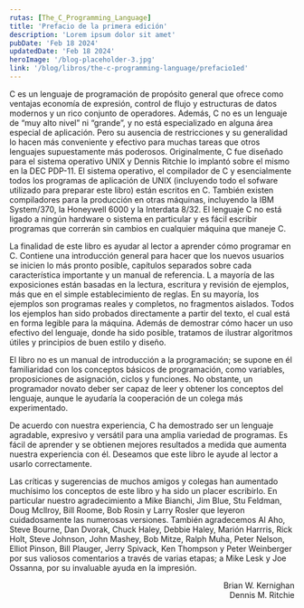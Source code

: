 ```yaml
---
rutas: [The_C_Programming_Language]
title: 'Prefacio de la primera edición'
description: 'Lorem ipsum dolor sit amet'
pubDate: 'Feb 18 2024'
updatedDate: 'Feb 18 2024'
heroImage: '/blog-placeholder-3.jpg'
link: '/blog/libros/the-c-programming-language/prefacio1ed'
---
```


C es un lenguaje de programación de propósito general que ofrece como ventajas economía de expresión, control de flujo y estructuras de datos modernos y un rico conjunto de operadores. Además, C no es un lenguaje de “muy alto nivel” ni “grande”, y no está especializado en alguna área especial de aplicación. Pero su ausencia de restricciones y su generalidad lo hacen más conveniente y efectivo para muchas tareas que otros lenguajes supuestamente más poderosos. Originalmente, C fue diseñado para el sistema operativo UNIX y Dennis Ritchie lo implantó sobre el mismo en la DEC PDP-11. El sistema operativo, el compilador de C y esencialmente todos los programas de aplicación de UNIX (incluyendo todo el sofware utilizado para preparar este libro) están escritos en C. También existen compiladores para la producción en otras máquinas, incluyendo la IBM System/370, la Honeywell 6000 y la Interdata 8/32. El lenguaje C no está ligado a ningún hardware o sistema en particular y es fácil escribir programas que correrán sin cambios en cualquier máquina que maneje C.

La finalidad de este libro es ayudar al lector a aprender cómo programar en C. Contiene una introducción general para hacer que los nuevos usuarios se inicien lo más pronto posible, capítulos separados sobre cada característica importante y un manual de referencia. L a mayoría de las exposiciones están basadas en la lectura, escritura y revisión de ejemplos, más que en el simple establecimiento de reglas. En su mayoría, los ejemplos son programas reales y completos, no fragmentos aislados. Todos los ejemplos han sido probados directamente a partir del texto, el cual está en forma legible para la máquina. Además de demostrar cómo hacer un uso efectivo del lenguaje, donde ha sido posible, tratamos de ilustrar algoritmos útiles y principios de buen estilo y diseño.

El libro no es un manual de introducción a la programación; se supone en él familiaridad con los conceptos básicos de programación, como variables, proposiciones de asignación, ciclos y funciones. No obstante, un programador novato deber ser capaz de leer y obtener los conceptos del lenguaje, aunque le ayudaría la cooperación de un colega más experimentado.

De acuerdo con nuestra experiencia, C ha demostrado ser un lenguaje agradable, expresivo y versátil para una amplia variedad de programas. Es fácil de aprender y se obtienen mejores resultados a medida que aumenta nuestra experiencia con él. Deseamos que este libro le ayude al lector a usarlo correctamente.

Las críticas y sugerencias de muchos amigos y colegas han aumentado muchísimo los conceptos de este libro y ha sido un placer escribirlo. En particular nuestro agradecimiento a Mike Bianchi, Jim Blue, Stu Feldman, Doug Mcllroy, Bill Roome, Bob Rosin y Larry Rosler que leyeron cuidadosamente las numerosas versiones. También agradecemos Al Aho, Steve Bourne, Dan Dvorak, Chuck Haley, Debbie Haley, Marión Harrris, Rick Holt, Steve Johnson, John Mashey, Bob Mitze, Ralph Muha, Peter Nelson, Elliot Pinson, Bill Plauger, Jerry Spivack, Ken Thompson y Peter Weinberger por sus valiosos comentarios a través de varias etapas; a Mike Lesk y Joe Ossanna, por su invaluable ayuda en la impresión.

<div style="text-align: right">Brian W. Kernighan<br>Dennis M. Ritchie</div>